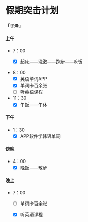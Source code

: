 # 假期突击计划

**「子泽」**

#### 上午
- 7：00
	- [x] 起床——洗漱——跑步——吃饭


- 8：00
	- [x] 英语单词APP
	- [x] 单词卡百余张
	- [ ] 听英语课程
- 11：30
	- [x] 午饭——午休
#### 下午
- 1：30
	- [x] APP软件学韩语单词
#### 傍晚
- 4：00
	- [x] 晚饭——散步
#### 晚上
- 7：00
	- [ ] 单词卡百余张
	- [x] 听英语课程


